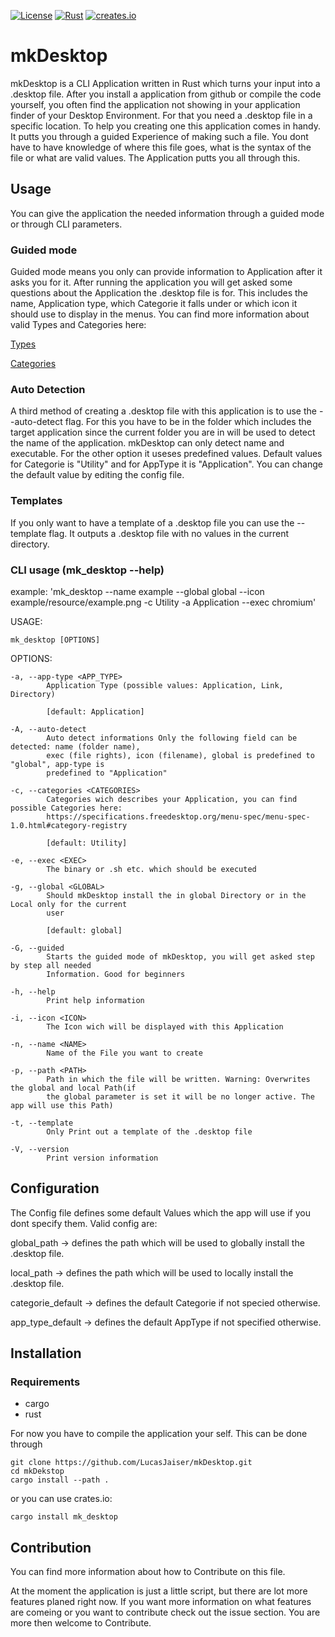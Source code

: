 [![License](https://img.shields.io/badge/license-MIT-blue?style=flat-square)](https://github.com/clap-rs/clap/blob/v3.1.9/LICENSE-MIT)
[![Rust](https://github.com/LucasJaiser/mkDesktop/actions/workflows/rust.yml/badge.svg)](https://github.com/LucasJaiser/mkDesktop/actions/workflows/rust.yml)
[![creates.io](https://img.shields.io/badge/crates.io-1.1.0-orange)](https://crates.io/crates/mk_desktop)

# mkDesktop

mkDesktop is a CLI Application written in Rust which turns your input into a .desktop file. After you install a application from github or compile the code yourself, you often find the application not showing in your application finder of your Desktop Environment. For that you need a .desktop file in a specific location. To help you creating one this application comes in handy. It putts you through a guided Experience of making such a file. You dont have to have knowledge of where this file goes, what is the syntax of the file or what are valid values. The Application putts you all through this.  

## Usage
You can give the application the needed information through a guided mode or through CLI parameters. 

### Guided mode
Guided mode means you only can provide information to Application after it asks you for it. After running the application you will get asked some questions about the Application the .desktop file is for. This includes the name, Application type, which Categorie it falls under or which icon it should use to display in the menus. 
You can find more information about valid Types and Categories here: 

[Types](https://specifications.freedesktop.org/desktop-entry-spec/latest/ar01s06.html)

[Categories](https://specifications.freedesktop.org/menu-spec/menu-spec-1.0.html#category-registry)

### Auto Detection
A third method of creating a .desktop file with this application is to use the --auto-detect flag. For this you have to be in the folder which includes the target application since the current folder you are in will be used to detect the name of the application. mkDesktop can only detect name and executable. For the other option it useses predefined values. 
Default values for Categorie is "Utility" and for AppType it is "Application".
You can change the default value by editing the config file.

### Templates
If you only want to have a template of a .desktop file you can use the --template flag. It outputs a .desktop file with no values in the current directory.  


### CLI usage (mk_desktop --help)

example: 'mk_desktop --name example --global global --icon example/resource/example.png -c Utility -a Application --exec chromium'

USAGE:

    mk_desktop [OPTIONS]

OPTIONS:

    -a, --app-type <APP_TYPE>
            Application Type (possible values: Application, Link, Directory)
            
            [default: Application]

    -A, --auto-detect
            Auto detect informations Only the following field can be detected: name (folder name),
            exec (file rights), icon (filename), global is predefined to "global", app-type is
            predefined to "Application"

    -c, --categories <CATEGORIES>
            Categories wich describes your Application, you can find possible Categories here:
            https://specifications.freedesktop.org/menu-spec/menu-spec-1.0.html#category-registry
            
            [default: Utility]

    -e, --exec <EXEC>
            The binary or .sh etc. which should be executed

    -g, --global <GLOBAL>
            Should mkDesktop install the in global Directory or in the Local only for the current
            user
            
            [default: global]

    -G, --guided
            Starts the guided mode of mkDesktop, you will get asked step by step all needed
            Information. Good for beginners

    -h, --help
            Print help information

    -i, --icon <ICON>
            The Icon wich will be displayed with this Application

    -n, --name <NAME>
            Name of the File you want to create

    -p, --path <PATH>
            Path in which the file will be written. Warning: Overwrites the global and local Path(if
            the global parameter is set it will be no longer active. The app will use this Path)

    -t, --template
            Only Print out a template of the .desktop file

    -V, --version
            Print version information


## Configuration

The Config file defines some default Values which the app will use if you dont specify them.
Valid config are: 


global_path -> defines the path which will be used to globally install the .desktop file.

local_path -> defines the path which will be used to locally install the .desktop file.

categorie_default -> defines the default Categorie if not specied otherwise.

app_type_default -> defines the default AppType if not specified otherwise.


## Installation
### Requirements 
- cargo 
- rust 


For now you have to compile the application your self. This can be done through 

    git clone https://github.com/LucasJaiser/mkDesktop.git
    cd mkDekstop
    cargo install --path .

or you can use crates.io: 

    cargo install mk_desktop


## Contribution
You can find more information about how to Contribute on this file.

At the moment the application is just a little script, but there are lot more features planed right now. 
If you want more information on what features are comeing or you want to contribute check out the issue section. 
You are more then welcome to Contribute. 
 
